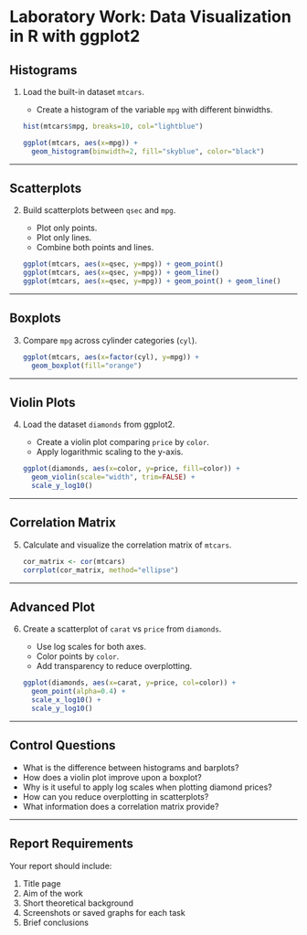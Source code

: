 
# Laboratory Work: Data Visualization in R with ggplot2

## Histograms

1. Load the built-in dataset `mtcars`.  
   - Create a histogram of the variable `mpg` with different binwidths.  

   ```r
   hist(mtcars$mpg, breaks=10, col="lightblue")

   ggplot(mtcars, aes(x=mpg)) + 
     geom_histogram(binwidth=2, fill="skyblue", color="black")
   ```

---

## Scatterplots

2. Build scatterplots between `qsec` and `mpg`.  
   - Plot only points.  
   - Plot only lines.  
   - Combine both points and lines.  

   ```r
   ggplot(mtcars, aes(x=qsec, y=mpg)) + geom_point()
   ggplot(mtcars, aes(x=qsec, y=mpg)) + geom_line()
   ggplot(mtcars, aes(x=qsec, y=mpg)) + geom_point() + geom_line()
   ```

---

## Boxplots

3. Compare `mpg` across cylinder categories (`cyl`).  

   ```r
   ggplot(mtcars, aes(x=factor(cyl), y=mpg)) + 
     geom_boxplot(fill="orange")
   ```

---

## Violin Plots

4. Load the dataset `diamonds` from ggplot2.  
   - Create a violin plot comparing `price` by `color`.  
   - Apply logarithmic scaling to the y-axis.  

   ```r
   ggplot(diamonds, aes(x=color, y=price, fill=color)) +
     geom_violin(scale="width", trim=FALSE) +
     scale_y_log10()
   ```

---

## Correlation Matrix

5. Calculate and visualize the correlation matrix of `mtcars`.  

   ```r
   cor_matrix <- cor(mtcars)
   corrplot(cor_matrix, method="ellipse")
   ```

---

## Advanced Plot

6. Create a scatterplot of `carat` vs `price` from `diamonds`.  
   - Use log scales for both axes.  
   - Color points by `color`.  
   - Add transparency to reduce overplotting.  

   ```r
   ggplot(diamonds, aes(x=carat, y=price, col=color)) +
     geom_point(alpha=0.4) +
     scale_x_log10() + 
     scale_y_log10()
   ```

---

## Control Questions

- What is the difference between histograms and barplots?  
- How does a violin plot improve upon a boxplot?  
- Why is it useful to apply log scales when plotting diamond prices?  
- How can you reduce overplotting in scatterplots?  
- What information does a correlation matrix provide?  

---

## Report Requirements

Your report should include:  

1. Title page  
2. Aim of the work  
3. Short theoretical background  
4. Screenshots or saved graphs for each task  
5. Brief conclusions 
